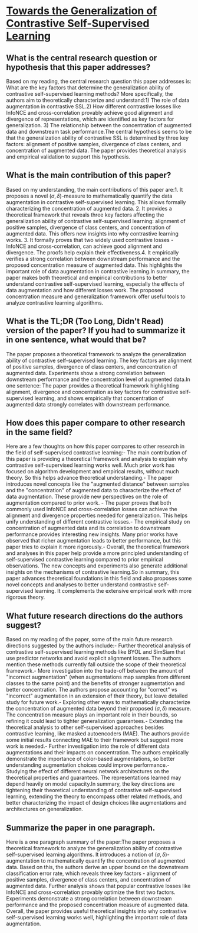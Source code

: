 # [Towards the Generalization of Contrastive Self-Supervised Learning](https://arxiv.org/abs/2111.00743)

## What is the central research question or hypothesis that this paper addresses?

Based on my reading, the central research question this paper addresses is: What are the key factors that determine the generalization ability of contrastive self-supervised learning methods? More specifically, the authors aim to theoretically characterize and understand:1) The role of data augmentation in contrastive SSL.2) How different contrastive losses like InfoNCE and cross-correlation provably achieve good alignment and divergence of representations, which are identified as key factors for generalization. 3) The relationship between the concentration of augmented data and downstream task performance.The central hypothesis seems to be that the generalization ability of contrastive SSL is determined by three key factors: alignment of positive samples, divergence of class centers, and concentration of augmented data. The paper provides theoretical analysis and empirical validation to support this hypothesis.


## What is the main contribution of this paper?

Based on my understanding, the main contributions of this paper are:1. It proposes a novel $(\sigma,\delta)$-measure to mathematically quantify the data augmentation in contrastive self-supervised learning. This allows formally characterizing the concentration of augmented data. 2. It provides a theoretical framework that reveals three key factors affecting the generalization ability of contrastive self-supervised learning: alignment of positive samples, divergence of class centers, and concentration of augmented data. This offers new insights into why contrastive learning works. 3. It formally proves that two widely used contrastive losses - InfoNCE and cross-correlation, can achieve good alignment and divergence. The proofs help explain their effectiveness.4. It empirically verifies a strong correlation between downstream performance and the proposed concentration measure of augmented data. This highlights the important role of data augmentation in contrastive learning.In summary, the paper makes both theoretical and empirical contributions to better understand contrastive self-supervised learning, especially the effects of data augmentation and how different losses work. The proposed concentration measure and generalization framework offer useful tools to analyze contrastive learning algorithms.


## What is the TL;DR (Too Long, Didn't Read) version of the paper? If you had to summarize it in one sentence, what would that be?

The paper proposes a theoretical framework to analyze the generalization ability of contrastive self-supervised learning. The key factors are alignment of positive samples, divergence of class centers, and concentration of augmented data. Experiments show a strong correlation between downstream performance and the concentration level of augmented data.In one sentence: The paper provides a theoretical framework highlighting alignment, divergence and concentration as key factors for contrastive self-supervised learning, and shows empirically that concentration of augmented data strongly correlates with downstream performance.


## How does this paper compare to other research in the same field?

Here are a few thoughts on how this paper compares to other research in the field of self-supervised contrastive learning:- The main contribution of this paper is providing a theoretical framework and analysis to explain why contrastive self-supervised learning works well. Much prior work has focused on algorithm development and empirical results, without much theory. So this helps advance theoretical understanding.- The paper introduces novel concepts like the "augmented distance" between samples and the "concentration" of augmented data to characterize the effect of data augmentation. These provide new perspectives on the role of augmentation compared to prior work. - The paper proves that both commonly used InfoNCE and cross-correlation losses can achieve the alignment and divergence properties needed for generalization. This helps unify understanding of different contrastive losses.- The empirical study on concentration of augmented data and its correlation to downstream performance provides interesting new insights. Many prior works have observed that richer augmentation leads to better performance, but this paper tries to explain it more rigorously.- Overall, the theoretical framework and analyses in this paper help provide a more principled understanding of self-supervised contrastive learning compared to prior empirical observations. The new concepts and experiments also generate additional insights on the mechanisms of contrastive learning.So in summary, this paper advances theoretical foundations in this field and also proposes some novel concepts and analyses to better understand contrastive self-supervised learning. It complements the extensive empirical work with more rigorous theory.


## What future research directions do the authors suggest?

Based on my reading of the paper, some of the main future research directions suggested by the authors include:- Further theoretical analysis of contrastive self-supervised learning methods like BYOL and SimSiam that use predictor networks and avoid explicit alignment losses. The authors mention these methods currently fall outside the scope of their theoretical framework.- More investigation into the trade-off between the amount of "incorrect augmentation" (when augmentations map samples from different classes to the same point) and the benefits of stronger augmentation and better concentration. The authors propose accounting for "correct" vs "incorrect" augmentation in an extension of their theory, but leave detailed study for future work.- Exploring other ways to mathematically characterize the concentration of augmented data beyond their proposed $(\sigma,\delta)$ measure. The concentration measure plays an important role in their bounds, so refining it could lead to tighter generalization guarantees.- Extending the theoretical analysis to other self-supervised approaches besides contrastive learning, like masked autoencoders (MAE). The authors provide some initial results connecting MAE to their framework but suggest more work is needed.- Further investigation into the role of different data augmentations and their impacts on concentration. The authors empirically demonstrate the importance of color-based augmentations, so better understanding augmentation choices could improve performance.- Studying the effect of different neural network architectures on the theoretical properties and guarantees. The representations learned may depend heavily on model capacity.In summary, the key directions are tightening their theoretical understanding of contrastive self-supervised learning, extending the theory to encompass other related methods, and better characterizing the impact of design choices like augmentations and architectures on generalization.


## Summarize the paper in one paragraph.

Here is a one paragraph summary of the paper:The paper proposes a theoretical framework to analyze the generalization ability of contrastive self-supervised learning algorithms. It introduces a notion of $(\sigma,\delta)$-augmentation to mathematically quantify the concentration of augmented data. Based on this, the authors derive an upper bound on the downstream classification error rate, which reveals three key factors - alignment of positive samples, divergence of class centers, and concentration of augmented data. Further analysis shows that popular contrastive losses like InfoNCE and cross-correlation provably optimize the first two factors. Experiments demonstrate a strong correlation between downstream performance and the proposed concentration measure of augmented data. Overall, the paper provides useful theoretical insights into why contrastive self-supervised learning works well, highlighting the important role of data augmentation.
